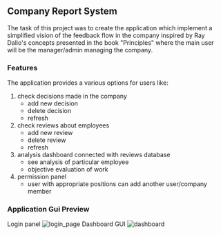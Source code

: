 ## Company Report System

The task of this project was to create the application which
implement a simplified vision of the feedback 
flow in the company inspired by Ray Dalio's 
concepts presented in the book "Principles" 
where the main user will be the manager/admin managing the company.

### Features
The application provides a various options for users like:
1. check decisions made in the company
   * add new decision
   * delete decision
   * refresh
2. check reviews about employees
   * add new review
   * delete review
   * refresh
3. analysis dashboard connected with reviews database
   * see analysis of particular employee
   * objective evaluation of work 
4. permission panel
   * user with appropriate positions can add another user/company member

### Application Gui Preview
Login panel
![login_page](https://user-images.githubusercontent.com/76202883/144715994-25da901d-f937-45e7-90b7-2de8862471b3.png)
Dashboard GUI
![dashboard](https://user-images.githubusercontent.com/76202883/144715976-b2f2737c-cc2f-4f37-aa19-dcd568ce93e3.png)
